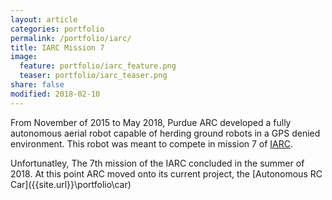 ```yaml
---
layout: article
categories: portfolio
permalink: /portfolio/iarc/
title: IARC Mission 7
image:
  feature: portfolio/iarc_feature.png
  teaser: portfolio/iarc_teaser.png
share: false
modified: 2018-02-10
---
```

From November of 2015 to May 2018, Purdue ARC developed a fully autonomous aerial robot capable of herding ground robots in a GPS denied environment. This robot was meant to compete in mission 7 of [IARC](http://aerialroboticscompetition.org/). 

Unfortunatley, The 7th mission of the IARC concluded in the summer of 2018. At this point ARC moved onto its current project, the [Autonomous RC Car]({{site.url}}\portfolio\car\)

